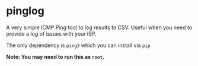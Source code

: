 # pinglog
A very simple ICMP Ping tool to log results to CSV. Useful when you need to provide a log of issues with your ISP.

The only dependency is `ping3` which you can install via `pip`

**Note: You may need to run this as `root`.**

